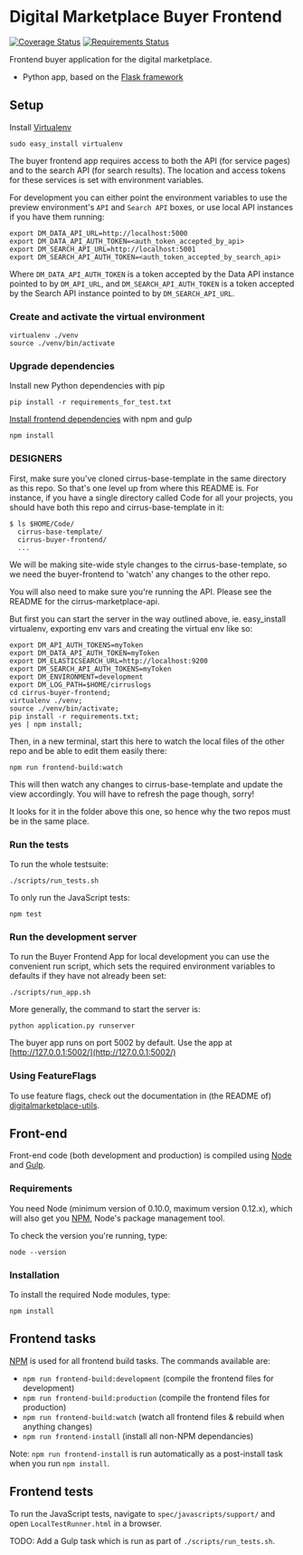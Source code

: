 # Digital Marketplace Buyer Frontend

[![Coverage Status](https://coveralls.io/repos/alphagov/digitalmarketplace-buyer-frontend/badge.svg?branch=master&service=github)](https://coveralls.io/github/alphagov/digitalmarketplace-buyer-frontend?branch=master)
[![Requirements Status](https://requires.io/github/alphagov/digitalmarketplace-buyer-frontend/requirements.svg?branch=master)](https://requires.io/github/alphagov/digitalmarketplace-buyer-frontend/requirements/?branch=master)

Frontend buyer application for the digital marketplace.

- Python app, based on the [Flask framework](http://flask.pocoo.org/)

## Setup

Install [Virtualenv](https://virtualenv.pypa.io/en/latest/)

```
sudo easy_install virtualenv
```

The buyer frontend app requires access to both the API (for service pages) and
to the search API (for search results). The location and access tokens for 
these services is set with environment variables.


For development you can either point the environment variables to use the 
preview environment's `API` and `Search API` boxes, or use local API instances if 
you have them running:

```
export DM_DATA_API_URL=http://localhost:5000
export DM_DATA_API_AUTH_TOKEN=<auth_token_accepted_by_api>
export DM_SEARCH_API_URL=http://localhost:5001
export DM_SEARCH_API_AUTH_TOKEN=<auth_token_accepted_by_search_api>
```

Where `DM_DATA_API_AUTH_TOKEN` is a token accepted by the Data API 
instance pointed to by `DM_API_URL`, and `DM_SEARCH_API_AUTH_TOKEN` 
is a token accepted by the Search API instance pointed to by `DM_SEARCH_API_URL`.

### Create and activate the virtual environment

```
virtualenv ./venv
source ./venv/bin/activate
```

### Upgrade dependencies

Install new Python dependencies with pip

```pip install -r requirements_for_test.txt```

[Install frontend dependencies](https://github.com/alphagov/digitalmarketplace-buyer-frontend#front-end) with npm and gulp

```
npm install
```

### DESIGNERS

First, make sure you've cloned cirrus-base-template in the same directory as this repo. So that's one level up from where this README is.
For instance, if you have a single directory called Code for all your projects, you should have both this repo and cirrus-base-template in it:
```
$ ls $HOME/Code/
  cirrus-base-template/
  cirrus-buyer-frontend/
  ...
```
We will be making site-wide style changes to the cirrus-base-template, so we need the buyer-frontend to 'watch' any changes to the other repo.

You will also need to make sure you're running the API. Please see the README for the cirrus-marketplace-api.

But first you can start the server in the way outlined above, ie. easy_install virtualenv, exporting env vars and creating the virtual env like so:
```
export DM_API_AUTH_TOKENS=myToken
export DM_DATA_API_AUTH_TOKEN=myToken
export DM_ELASTICSEARCH_URL=http://localhost:9200
export DM_SEARCH_API_AUTH_TOKENS=myToken
export DM_ENVIRONMENT=development
export DM_LOG_PATH=$HOME/cirruslogs
cd cirrus-buyer-frontend; 
virtualenv ./venv; 
source ./venv/bin/activate; 
pip install -r requirements.txt; 
yes | npm install; 
```

Then, in a new terminal, start this here to watch the local files of the other repo and be able to edit them easily there:
```
npm run frontend-build:watch
```
This will then watch any changes to cirrus-base-template and update the view accordingly. You will have to refresh the page though, sorry!

It looks for it in the folder above this one, so hence why the two repos must be in the same place.

### Run the tests

To run the whole testsuite:

```
./scripts/run_tests.sh
```

To only run the JavaScript tests:

```
npm test
```

### Run the development server

To run the Buyer Frontend App for local development you can use the convenient run 
script, which sets the required environment variables to defaults if they have
not already been set:

```
./scripts/run_app.sh
```

More generally, the command to start the server is:
```
python application.py runserver
```

The buyer app runs on port 5002 by default. Use the app at [http://127.0.0.1:5002/](http://127.0.0.1:5002/)

### Using FeatureFlags

To use feature flags, check out the documentation in (the README of)
[digitalmarketplace-utils](https://github.com/alphagov/digitalmarketplace-utils#using-featureflags).

## Front-end

Front-end code (both development and production) is compiled using [Node](http://nodejs.org/) and [Gulp](http://gulpjs.com/).

### Requirements

You need Node (minimum version of 0.10.0, maximum version 0.12.x), which will also get you [NPM](npmjs.org), Node's package management tool. 

To check the version you're running, type:

```
node --version
```

### Installation

To install the required Node modules, type:

```
npm install
```

## Frontend tasks

[NPM](https://www.npmjs.org/) is used for all frontend build tasks. The commands available are:

- `npm run frontend-build:development` (compile the frontend files for development)
- `npm run frontend-build:production` (compile the frontend files for production)
- `npm run frontend-build:watch` (watch all frontend files & rebuild when anything changes)
- `npm run frontend-install` (install all non-NPM dependancies)

Note: `npm run frontend-install` is run automatically as a post-install task when you run `npm install`.

## Frontend tests

To run the JavaScript tests, navigate to `spec/javascripts/support/` and open `LocalTestRunner.html` in a browser.

TODO: Add a Gulp task which is run as part of `./scripts/run_tests.sh`.
